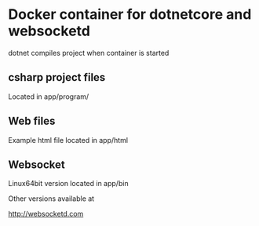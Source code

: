 # Docker container for dotnetcore and websocketd

dotnet compiles project when container is started

## csharp project files

Located in app/program/

## Web files

Example html file located in app/html

## Websocket

Linux64bit version located in app/bin

Other versions available at

http://websocketd.com
